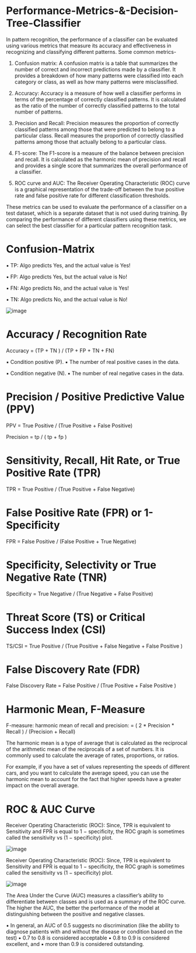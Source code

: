 # Performance-Metrics-&-Decision-Tree-Classifier

In pattern recognition, the performance of a classifier can be evaluated using various metrics that measure its accuracy and
effectiveness in recognizing and classifying different patterns. Some common metrics-

1. Confusion matrix: A confusion matrix is a table that summarizes the number of correct and incorrect predictions made by a
classifier. It provides a breakdown of how many patterns were classified into each category or class, as well as how many
patterns were misclassified.

2. Accuracy: Accuracy is a measure of how well a classifier performs in terms of the percentage of correctly classified patterns. It is
calculated as the ratio of the number of correctly classified patterns to the total number of patterns.

3. Precision and Recall: Precision measures the proportion of correctly classified patterns among those that were predicted to
belong to a particular class. Recall measures the proportion of correctly classified patterns among those that actually belong to a
particular class.

4. F1-score: The F1-score is a measure of the balance between precision and recall. It is calculated as the harmonic mean of
precision and recall and provides a single score that summarizes the overall performance of a classifier.

5. ROC curve and AUC: The Receiver Operating Characteristic (ROC) curve is a graphical representation of the trade-off between
the true positive rate and false positive rate for different classification thresholds.

These metrics can be used to evaluate the performance of a classifier on a test dataset, which is a separate dataset that is not used
during training. By comparing the performance of different classifiers using these metrics, we can select the best classifier for a
particular pattern recognition task.

# Confusion-Matrix

▪ TP: Algo predicts Yes, and
the actual value is Yes!

▪ FP: Algo predicts Yes, but
the actual value is No!

▪ FN: Algo predicts No, and
the actual value is Yes!

▪ TN: Algo predicts No, and
the actual value is No!

![image](https://github.com/TITHI-KHAN/Performance-Matrix-and-Decision-Tree/assets/65033964/8e82e583-f14f-4997-aef4-e5a4de3e0359)

# Accuracy / Recognition Rate

Accuracy = (TP + TN ) / (TP + FP + TN + FN)

▪ Condition positive (P).
▪ The number of real positive cases in the data.

▪ Condition negative (N).
▪ The number of real negative cases in the data.

# Precision / Positive Predictive Value (PPV)

PPV = True Positive / (True Positive + False Positive)

Precision = tp / ( tp + fp )

# Sensitivity, Recall, Hit Rate, or True Positive Rate (TPR)

TPR = True Positive / (True Positive + False Negative)

# False Positive Rate (FPR) or 1-Specificity

FPR = False Positive / (False Positive + True Negative)

# Specificity, Selectivity or True Negative Rate (TNR)

Specificity = True Negative / (True Negative + False Positive)

# Threat Score (TS) or Critical Success Index (CSI)

TS/CSI = True Positive / (True Positive + False Negative + False Positive )

# False Discovery Rate (FDR)

False Discovery Rate = False Positive / (True Positive + False Positive )

# Harmonic Mean, F-Measure

F-measure: harmonic mean of recall and precision:
= ( 2 * Precision * Recall ) / (Precision + Recall)

The harmonic mean is a type of average that is calculated as the reciprocal of the arithmetic mean of the reciprocals of a set of numbers. It is commonly used to calculate the average of rates, proportions, or ratios.

For example, if you have a set of values representing the speeds of different cars, and you want to calculate the average speed, you can use the harmonic mean to account for the fact that higher speeds have a greater impact on the overall average.

# ROC & AUC Curve

Receiver Operating Characteristic (ROC): Since, TPR is equivalent to Sensitivity and FPR is equal to 1 − specificity, the ROC graph is sometimes called the sensitivity vs (1 − specificity) plot. 

![image](https://github.com/TITHI-KHAN/Performance-Matrix-and-Decision-Tree/assets/65033964/f6070f78-6a5a-4201-8f22-c9d3648f2848)

Receiver Operating Characteristic (ROC): Since, TPR is equivalent to Sensitivity and FPR is equal to 1 − specificity, the ROC graph is sometimes called the sensitivity vs (1 − specificity) plot.

![image](https://github.com/TITHI-KHAN/Performance-Matrix-and-Decision-Tree/assets/65033964/3e8bc5b6-7788-497c-81cf-e0e7dc58875f)

The Area Under the Curve (AUC) measures a classifier’s ability to differentiate between classes and is used as a summary of the ROC curve. The higher the AUC, the better the performance of the model at distinguishing between the positive and negative classes.

▪ In general, an AUC of 0.5 suggests no discrimination (like the ability to diagnose patients with and without the disease or condition based on the test)
▪ 0.7 to 0.8 is considered acceptable
▪ 0.8 to 0.9 is considered excellent, and
▪ more than 0.9 is considered outstanding.
